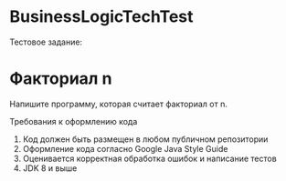 # BusinessLogicTechTest

Тестовое задание:  

# Факториал n  
Напишите программу, которая считает факториал от n. 

Требования к оформлению кода  
1. Код должен быть размещен в любом публичном репозитории  
2. Оформление кода согласно Google Java Style Guide  
3. Оценивается корректная обработка ошибок и написание тестов  
4. JDK 8 и выше

